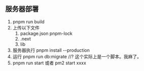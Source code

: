 ## 服务器部署
1. pnpm run build
2. 上传以下文件
   1. package.json pnpm-lock
   2. .next
   3. lib
3. 服务器执行 pnpm install --production
4. 运行 pnpm run db:migrate //? 这个实际上是一个脚本。我麻了。
5. pnpm run start 或者 pm2 start xxxx